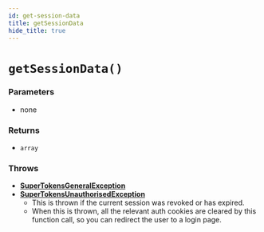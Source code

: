 ```yaml
---
id: get-session-data
title: getSessionData
hide_title: true
---
```


# `getSessionData()`

### Parameters
- none

### Returns
- `array`

### Throws
- **[SuperTokensGeneralException](../error-handling/general-error)**
- **[SuperTokensUnauthorisedException](../error-handling/unauthorised)**
    - This is thrown if the current session was revoked or has expired.
    - When this is thrown, all the relevant auth cookies are cleared by this function call, so you can redirect the user to a login page.